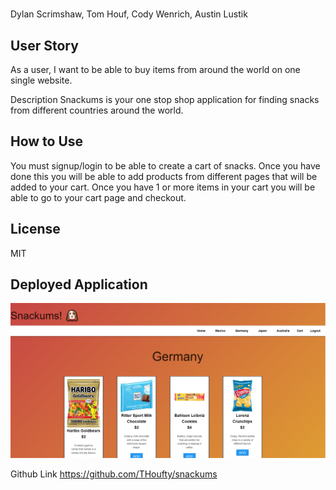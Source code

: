 # <Snackums>

Dylan Scrimshaw, Tom Houf, Cody Wenrich, Austin Lustik


## User Story
As a user, I want to be able to buy items from around the world on one single website.

Description
Snackums is your one stop shop application for finding snacks from different countries around the world.

## How to Use
You must signup/login to be able to create a cart of snacks. Once you have done this you will be able to add products from different pages that will be added to your cart. Once you have 1 or more items in your cart you will be able to go to your cart page and checkout.

## License
MIT

## Deployed Application
![image of project](<./client/public/images/Screenshot-of-project.png>)

Github Link
https://github.com/THoufty/snackums
